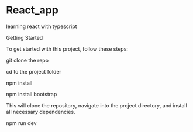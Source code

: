 # React_app

learning react with typescript

Getting Started

To get started with this project, follow these steps:

git clone the repo

cd to the project folder

npm install

npm install bootstrap

This will clone the repository, navigate into the project directory, and install all necessary dependencies.

npm run dev
